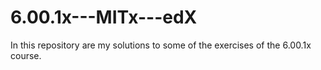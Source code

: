 # 6.00.1x---MITx---edX

In this repository are my solutions to some of the exercises of the 6.00.1x course.
